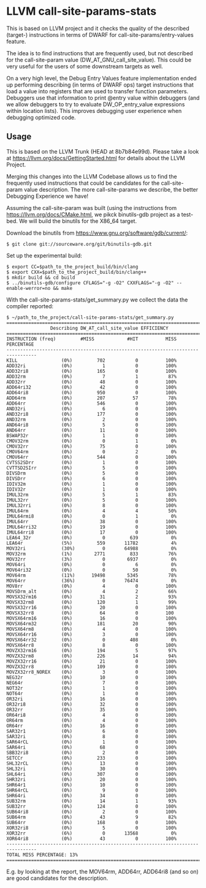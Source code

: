 # LLVM call-site-params-stats
This is based on LLVM project and it checks the quality of the described (target-) instructions in terms of DWARF for call-site-params/entry-values feature.

The idea is to find instructions that are frequently used, but not described for the call-site-param value (DW_AT_GNU_call_site_value). This could be very useful for the users of some downstream targets as well.

On a very high level, the Debug Entry Values feature implementation ended up performing describing (in terms of DWARF ops) target instructions that load a value into registers that are used to transfer function parameters. Debuggers use that information to print @entry value within debuggers (and we allow debuggers to try to evaluate DW_OP_entry_value expressions within location lists). This improves debugging user experience when debugging optimized code.


## Usage
This is based on the LLVM Trunk (HEAD at 8b7b84e99d). Please take a look at https://llvm.org/docs/GettingStarted.html for details about the LLVM Project.

Merging this changes into the LLVM Codebase allows us to find the frequently used instructions that could be candidates for the call-site-param value description. The more call-site-params we describe, the better Debugging Experience we have!

Assuming the call-site-param was built (using the instructions from https://llvm.org/docs/CMake.html, we pikck binutils-gdb project as a test-bed. We will build the binutils for the X86_64 target.

Download the binutils from https://www.gnu.org/software/gdb/current/:

    $ git clone git://sourceware.org/git/binutils-gdb.git

Set up the experimental build:

    $ export CC=$path_to_the_project_build/bin/clang
    $ export CXX=$path_to_the_project_build/bin/clang++
    $ mkdir build && cd build
    $ ../binutils-gdb/configure CFLAGS="-g -O2" CXXFLAGS="-g -O2" --enable-werror=no && make
  
With the call-site-params-stats/get_summary.py we collect the data the compiler reported:

    $ ~/path_to_the_project/call-site-params-stats/get_summary.py
    =================================================================================
              		Describing DW_AT_call_site_value EFFICIENCY
    =================================================================================
    INSTRUCTION	(freq)  	   #MISS      	    #HIT     	  MISS PERCENTAGE
    ---------------------------------------------------------------------------------
    KILL                (0%)	     702	       0		  100%
    ADD32ri             (0%)	       1	       0		  100%
    ADD32ri8            (0%)	     165	       0		  100%
    ADD32rm             (0%)	       7	       1		   87%
    ADD32rr             (0%)	      48	       0		  100%
    ADD64ri32           (0%)	      42	       0		  100%
    ADD64ri8            (0%)	     950	       0		  100%
    ADD64rm             (0%)	     207	      57		   78%
    ADD64rr             (0%)	     546	       0		  100%
    AND32ri             (0%)	       6	       0		  100%
    AND32ri8            (0%)	     177	       0		  100%
    AND32rm             (0%)	       2	       0		  100%
    AND64ri8            (0%)	       5	       0		  100%
    AND64rr             (0%)	      11	       0		  100%
    BSWAP32r            (0%)	       1	       0		  100%
    CMOV32rm            (0%)	       0	       1		    0%
    CMOV32rr            (0%)	      75	       0		  100%
    CMOV64rm            (0%)	       0	       2		    0%
    CMOV64rr            (0%)	     544	       0		  100%
    CVTSS2SDrr          (0%)	       1	       0		  100%
    CVTTSD2SIrr         (0%)	       5	       0		  100%
    DIVSDrm             (0%)	       5	       0		  100%
    DIVSDrr             (0%)	       6	       0		  100%
    IDIV32m             (0%)	       1	       0		  100%
    IDIV32r             (0%)	       1	       0		  100%
    IMUL32rm            (0%)	       5	       1		   83%
    IMUL32rr            (0%)	       5	       0		  100%
    IMUL32rri           (0%)	       8	       0		  100%
    IMUL64rm            (0%)	       4	       4		   50%
    IMUL64rmi8          (0%)	       0	       1		    0%
    IMUL64rr            (0%)	      38	       0		  100%
    IMUL64rri32         (0%)	      19	       0		  100%
    IMUL64rri8          (0%)	      17	       0		  100%
    LEA64_32r           (0%)	       0	     639		    0%
    LEA64r              (5%)	     559	   11782		    4%
    MOV32ri             (30%)	       0	   64988		    0%
    MOV32rm             (1%)	    2771	     833		   76%
    MOV32rr             (3%)	       0	    6937		    0%
    MOV64ri             (0%)	       0	       6		    0%
    MOV64ri32           (0%)	       0	      50		    0%
    MOV64rm             (11%)	   19498	    5345		   78%
    MOV64rr             (36%)	       0	   76474		    0%
    MOV8rr              (0%)	       4	       0		  100%
    MOVSDrm_alt         (0%)	       4	       2		   66%
    MOVSX32rm16         (0%)	      31	       2		   93%
    MOVSX32rm8          (0%)	     120	       1		   99%
    MOVSX32rr16         (0%)	      20	       0		  100%
    MOVSX32rr8          (0%)	      64	       0		  100
    MOVSX64rm16         (0%)	      16	       0		  100%
    MOVSX64rm32         (0%)	     181	      20		   90%
    MOVSX64rm8          (0%)	       4	       0		  100%
    MOVSX64rr16         (0%)	       3	       0		  100%
    MOVSX64rr32         (0%)	       0	     408		    0%
    MOVSX64rr8          (0%)	       8	       0		  100%
    MOVZX32rm16         (0%)	     194	       5		   97%
    MOVZX32rm8          (0%)	     226	      14		   94%
    MOVZX32rr16         (0%)	      21	       0		  100%
    MOVZX32rr8          (0%)	     109	       0		  100%
    MOVZX32rr8_NOREX    (0%)	       3	       0		  100%
    NEG32r              (0%)	      10	       0		  100%
    NEG64r              (0%)	       7	       0		  100%
    NOT32r              (0%)	       1	       0		  100%
    NOT64r              (0%)	       1	       0		  100%
    OR32ri              (0%)	      16	       0		  100%
    OR32ri8             (0%)	      32	       0		  100%
    OR32rr              (0%)	      35	       0		  100%
    OR64ri8             (0%)	       4	       0		  100%
    OR64rm              (0%)	       4	       0		  100%
    OR64rr              (0%)	      16	       0		  100%
    SAR32r1             (0%)	       6	       0		  100%
    SAR32ri             (0%)	       8	       0		  100%
    SAR64rCL            (0%)	       1	       0		  100%
    SAR64ri             (0%)	      68	       0		  100%
    SBB32ri8            (0%)	       2	       0		  100%
    SETCCr              (0%)	     233	       0		  100%
    SHL32rCL            (0%)	      13	       0		  100%
    SHL32ri             (0%)	      30	       0		  100%
    SHL64ri             (0%)	     307	       0		  100%
    SHR32ri             (0%)	      20	       0		  100%
    SHR64r1             (0%)	      10	       0		  100%
    SHR64rCL            (0%)	       9	       0		  100%
    SHR64ri             (0%)	      34	       0		  100%
    SUB32rm             (0%)	      14	       1		   93%
    SUB32rr             (0%)	     124	       0		  100%
    SUB64ri8            (0%)	       2	       0		  100%
    SUB64rm             (0%)	      43	       9		   82%
    SUB64rr             (0%)	     168	       0		  100%
    XOR32ri8            (0%)	       5	       0		  100%
    XOR32rr             (6%)	       0	   13568		    0%
    XOR64ri8            (0%)	      43	       0		  100%
    ---------------------------------------------------------------------------------
    TOTAL MISS PERCENTAGE: 13%
    =================================================================================
 
 E.g. by looking at the report, the MOV64rm, ADD64rr, ADD64ri8 (and so on) are good candidates for the description.
